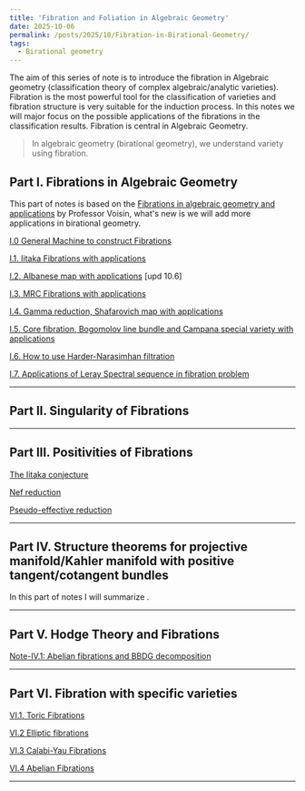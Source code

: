 ```yaml
---
title: 'Fibration and Foliation in Algebraic Geometry'
date: 2025-10-06
permalink: /posts/2025/10/Fibration-in-Birational-Geometry/
tags:
  - Birational geometry
---
```


The aim of this series of note is to introduce the fibration in Algebraic geometry (classification theory of complex algebraic/analytic varieties). Fibration is the most powerful tool for the classification of varieties and fibration structure is very suitable for the induction process. In this notes we will major focus on the possible applications of the fibrations in the classification results. Fibration is central in Algebraic Geometry. 
> In algebraic geometry (birational geometry), we understand variety using fibration. 


## Part I. Fibrations in Algebraic Geometry

This part of notes is based on the [Fibrations in algebraic geometry and applications](https://smf.emath.fr/publications/fibrations-en-geometrie-algebrique-et-applications) by Professor Voisin, what's new is we will add more applications in birational geometry. 


[I.0 General Machine to construct Fibrations]()

[I.1. Iitaka Fibrations with applications]()

[I.2. Albanese map with applications](https://yilimath.github.io/files/Birational/Fibration/Albanese.pdf) [upd 10.6]

[I.3. MRC Fibrations with applications](https://yilimath.github.io/files/Birational/Fibration/MRCFibration.pdf)

[I.4. Gamma reduction, Shafarovich map with applications]()

[I.5. Core fibration, Bogomolov line bundle and Campana special variety with applications]()

[I.6. How to use Harder-Narasimhan filtration]()

[I.7. Applications of Leray Spectral sequence in fibration problem](https://yilimath.github.io/files/Birational/Fibration/LeraySS.pdf)


----
## Part II. Singularity of Fibrations


----
## Part III. Positivities of Fibrations


[The Iitaka conjecture]()

[Nef reduction]()

[Pseudo-effective reduction]()

---
## Part IV. Structure theorems for projective manifold/Kahler manifold with positive tangent/cotangent bundles

In this part of notes I will summarize .




---
## Part V. Hodge Theory and Fibrations

[Note-IV.1: Abelian fibrations and BBDG decomposition]()


---
## Part VI. Fibration with specific varieties


[VI.1. Toric Fibrations]()

[VI.2 Elliptic fibrations]()

[VI.3 Calabi-Yau Fibrations]()

[VI.4 Abelian Fibrations]()


---
